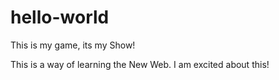 # hello-world
This is my game, its my Show!

This is a way of learning the New Web. I am excited about this!
